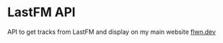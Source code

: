 # LastFM API
API to get tracks from LastFM and display on my main website [flwn.dev](https.//flwn.dev)
